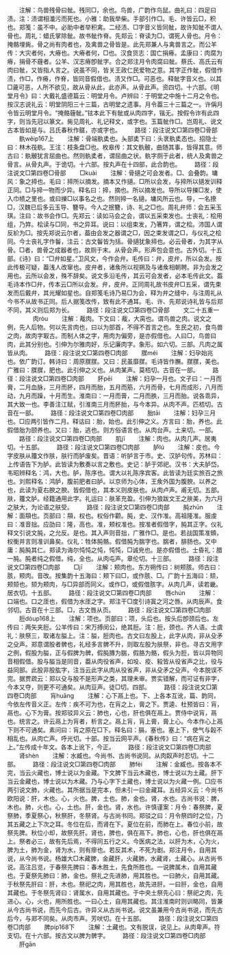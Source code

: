 <!-- { "loadSidebar": true } -->
　　注解：鸟兽残骨曰骴。残同□，余也。鸟兽，广韵作鸟鼠。曲礼曰：四足曰渍。注：渍谓相瀸污而死也。小雅：助我举柴。手部引作□。毛、许皆云□，积也。郑笺：虽不中。必助中者举积禽。二经渍、□字音义皆同骴，故许知骴不谓人骨也。周礼：蜡氏掌除骴。故书骴作脊。先郑云：脊读为□，谓死人骨也。月令：掩骼埋胔。骨之尚有肉者也，及禽兽之骨皆是。此先郑兼人与禽兽言之。而公羊传：大灾者何，大瘠也。大瘠者何，□也。汉食货志：国亡捐瘠。孟康曰：肉腐为瘠，捐骨不薶者。公羊、汉志瘠卽骴字。合之郑注月令肉腐曰骴。蔡氏、高氏云有肉曰骴，又皆指人言之。说虽不同，皆关王政仁民爱物之意。其字正作骴，假借作渍，作□，作瘠，作脊，皆同音假借也。渍又作□。可恶也。释骴字音义也。以其□薉可恶，人所不欲见，故从骨从此，此亦声。从骨此声。资四切。十六部。《明堂月令》曰：大戴礼盛德篇云：明堂月令。卢辨曰：于明堂之中施十二月之令也。按汉志说礼云：明堂阴阳三十三篇，古明堂之遗事。月令葢三十三篇之一。许偁月令皆云明堂月令。“掩骼薶骴。”铉本此下有骴或从肉四字，锴无。按假令诈有此四字，则当先冠以篆文。胔见周礼、礼记释文，或字也。玉篇骴作□。岂周礼、说文古本皆如是与。吕氏春秋作髊，亦或字也。
　　路径：段注说文□第四卷□骨部
　　骫wěip167上
　　注解：骨端骫奊也。夨部奊下曰：头衺骫奊态也。招隐士曰：林木茷骫。王注：枝条盘□也。枚皋传：其文骫骳，曲随其事，皆得其意。师古曰：骫骳犹言屈曲也。然则骫奊者，谓屈曲之状。骫字厕于此者，统人及禽兽之骨言。从骨丸声。于诡切。十六部。按丸声在十四部，此合韵也。
　　路径：段注说文□第四卷□骨部
　　□kuài
　　注解：骨擿之可会发者。□、会叠韵。墉风：象之揥也。毛曰：揥所以摘发。摘本又作擿。□所以会发，与揥所以擿发训释正同。□与揥一物而少异。释名曰：揥，摘也。所以摘发也。导所以导擽□发，使入巾帻之里也。或曰擽□以事名之也。然则揥一名擿，墉风所云也。导，一名撩□，汉魏已后多云玉导、簪导。今人之抿簪，诗、礼之□也。周礼弁师：会五采玉琪。注曰：故书会作□。先郑云：读如马会之会，谓以五采束发也。士丧礼：桧用组，乃筓。桧读与□同，书之异耳。说曰：以组束发，乃箸筓，谓之桧。沛国人谓反紒为□。按先郑说云尔者，葢由会发之器谓之□，因之束发谓之□，与仪礼之桧同。今士丧礼字作鬠，注云：古文鬠皆为括。骨擿犹象揥也。必云骨者，为其字从骨。□者，兽骨之成器者也，故厕于末。从骨会声。形声包会意也。古外切。十五部。《诗》曰：“□弁如星。”卫风文，今作会弁。毛传曰：弁，皮弁，所以会发。按此传极可疑，葢浅人改窜也。皮弁者，诸矦所以视朔及与诸矦相朝聘。非为会发之用也。云所以会发，殊不辞矣。说文多沿毛传，其云可会发者，必本毛传此文。葢毛诗本作□弁，传本云□所以会发。弁，皮弁。正同周礼故书皮弁□五采，谓先束发而后戴弁，其光耀如星也。自郑笺毛诗乃易□为会，释为弁之缝中，与注周礼从今书不从故书正同。后人据笺改传，致有此不通耳。毛、许、先郑说诗礼皆与后郑不同，其义则后郑为长。
　　路径：段注说文□第四卷□骨部
　　文二十五重一
　　
　　肉ròu
　　注解：胾肉。下文曰：胾，大脔也。谓鸟兽之肉。说文之例，先人后物。何以先言肉也，曰以为部首，不得不首言之也。生民之初，食鸟兽之肉，故肉字冣古。而制人体之字，用肉为偏旁，是亦假借也。人曰□，鸟兽曰肉，此其分别也。引伸为尔雅肉好，乐记廉肉字。象形。如六切。三部。凡肉之属皆从肉。
　　路径：段注说文□第四卷□肉部
　　腜méi
　　注解：妇孕始兆也。依广韵订。韩诗曰：周原腜腜。又曰：民虽靡腜。毛诗皆作膴。腜腜，美也。广雅曰：腜腜，肥也。此引伸之义也。从肉某声。莫桮切。古音在一部。
　　路径：段注说文□第四卷□肉部
　　肧pēi
　　注解：妇孕一月也。文子曰：一月而膏，二月血脉，三月而肧，四月而胎，五月而筋，六月而骨，七月而成形，八月而动，九月而躁，十月而生。淮南曰：一月而膏，二月而胅，三月而胎。说各乖异，其大致一也。李善注江赋，引淮南三月而肧胎，与今本异。从肉不声。匹桮切。古音在一部。
　　路径：段注说文□第四卷□肉部
　　胎tāi
　　注解：妇孕三月也。□应两引皆作二月。释诂曰：胎，始也。此引伸之义。方言曰：胎，养也。此假借胎为颐养也。又曰：胎，逃也。则方俗语言也。从肉台声。土来切。一部。
　　路径：段注说文□第四卷□肉部
　　肌jī
　　注解：肉也。从肉几声。居夷切。十五部。
　　路径：段注说文□第四卷□肉部
　　胪lú
　　注解：皮也。今字皮肤从籒文作肤，肤行而胪废矣。晋语：听胪言于市。史、汉胪句传。苏林曰：上传语告下为胪。此皆读为敷奏以言之敷也。史记：胪于郊祀。汉书：大夫胪岱。韦昭辨释名：鸿，大也。胪，陈序也。谓大以礼陈序宾客。此皆读为廷实旅百之旅也。刘熙释名：鸿胪，腹前肥者曰胪。以京师为心体，王矦外国为腹腴。以养之也，此读为夏右腴之腴。皆假借也，其本义则皮肤也。从肉卢声。甫无切。五部。肤，籒文胪。经籍通用此字。礼运曰：肤革充盈。引伸为狼跋文王之肤美，为六月之肤大，为论语之肤受。
　　路径：段注说文□第四卷□肉部
　　肫zhūn
　　注解：面頯也。页部曰：頯，权也。权俗作颧。肫，史、汉作准。高祖隆准。服虔曰：准音拙。应劭曰：隆，高也。准，颊权准也。按准者假借字，肫其正字。仪礼释文引说文肫，之允反。是也。其入声则音拙，广雅作□。是也。若战国策准頞，权衡并言则准训鼻矣。仪礼：牲体肫骼。假借肫为腨字也。腨者，腓肠也。又中庸：肫肫其仁。郑读为诲尔忳忳之忳，忳忳，□诚皃也。是亦假借也。士昏礼：腊一肫。肫者纯之假借。纯，全也。从肉屯声。章伦切。十三部。
　　路径：段注说文□第四卷□肉部
　　□jī
　　注解：颊肉也。东方朔传曰：树颊胲。师古曰：胲，颊肉。音改。按集韵十五海曰：颊下曰□，或作胲、□。广韵十五海曰：颏，颊颏也。颏为颊肉，与□异部而同义。或作□，或假借胲字。从肉几声，读若畿。居衣切。十五部。
　　路径：段注说文□第四卷□肉部
　　唇chún
　　注解：口端也。口之厓也，假借为水厓之字。郑注干□度引诗寘之河之唇。从肉辰声。食邻切。古音在十三部。□，古文唇从页。
　　路径：段注说文□第四卷□肉部
　　脰dòup168上
　　注解：项也。页部曰：项，头后也。按头后卽颈后也。左传曰：两矢夹脰。公羊传曰：宋万搏闵公，绝其脰。注：脰，颈也。齐人语。士虞礼：肤祭三，取诸左膉上。注：膉，脰肉也。古文曰左股上，此字从肉，非从殳矛之殳声。郑意谓股者髀也，礼经多言髀不升，则取左股为肤祭，非也。寻古文用字之例，假股为膉，正与假脾为髀，假肫膞为腨，假胳为骼，假头为脰，皆以异物同音相假借。股与膉当是同音，葢从肉役省声，如坄、疫、豛皆从役省声之比，役与益同部。此股非股肱字，注当云此字从肉从役省声，非从殳矛之殳声。今本脱误不完。据贾疏云：郑以殳与股不是形声之类，其理未审。贾实错解，而可证有非字，今本又夺，则更不可通矣。从肉豆声。徒□切。四部。
　　路径：段注说文□第四卷□肉部
　　肓huānɡ
　　注解：心下鬲上也。下、上各本互讹，篇、韵同，今依左传音义正。左传：疾不可为也，在肓之上，膏之下。贾逵、杜预皆曰：肓，鬲也。心下为膏。按郑驳异义云：肺也，心也，肝也俱在鬲上。贾侍中说肓，鬲也。统言之。许云鬲上为肓者，析言之。鬲上肓，肓上膏，膏上心。今本作心上鬲下则不可通矣。素问曰：肓之原在□下。释名曰：膈，塞也。塞上下，使气与榖不相乱也。从肉亡声。呼光切。十部。按当云网平声。《春秋传》曰：“病在肓之上。”左传成十年文。各本上讹下，今正。
　　路径：段注说文□第四卷□肉部
　　肾shèn
　　注解：水臧也。今尚书、古尚书说同。从肉臤声时忍切。十二部。
　　路径：段注说文□第四卷□肉部
　　肺fèi
　　注解：金臧也。按各本不完，当云火藏也，博士说以为金藏。下文脾下当云木藏也，博士说以为土藏。肝下当云金藏也，博士说以为木藏。乃与心字下土藏也，博士说以为火藏一例。□应书两引说文肺，火藏也。其所据当是完本，但未引一曰金藏耳。五经异义云：今尚书欧阳说：肝，木也。心，火也。脾，土也。肺，金也。肾，水也。古尚书说：脾，木也。肺，火也。心，土也。肝，金也。肾，水也。许慎谨案：月令：春祭脾，夏祭肺，季夏祭心，秋祭肝，冬祭肾。与古尚书同。郑驳之曰：月令祭四时之位，乃其五藏之上下次之耳。冬位在后，而肾在下。夏位在前，而肺在上。春位小前，故祭先脾。秋位小却，故祭先肝。肾也，脾也，俱在鬲下。肺也，心也，肝也俱在鬲上。祭者必三，故有先后焉，不得同五行之义。今医病之法，以肝为木，心为火，脾为土，肺为金，肾为水，则有瘳也。若反其术，不死为剧。郑注月令，自用其说，从今尚书说。杨雄大□木藏脾，金藏肝，火藏肺，水藏肾，土藏心。从古尚书说。高注吕览，于春祭先脾曰：春木胜土，先食所胜也。一说脾属木，自用其藏也。于夏祭先肺曰：肺，金也。祭礼之先进肺，用其胜也。一曰肺火，自用其藏。于秋祭先肝曰：肝，木也。祭祀之肉，用其胜也，故先进肝。一曰肝，金也，自用其藏也。于冬祭先肾曰：肾属水，自用其藏也。于中央土祭先心曰：祭祀之肉，先进心。心，火也，用所胜也。一曰心土，自用其藏也。其注淮南时则训略同，皆兼从今古尚书说，而先今后古。许异义从古尚书说。说文虽兼用今古尚书说，而先古后今，与郑不同矣。从肉巿声。芳吠切。在十五部。
　　路径：段注说文□第四卷□肉部
　　脾píp168下
　　注解：土藏也。文有脱误，说见上。从肉卑声。符支切。在十六部。按古文以脾为髀字。
　　路径：段注说文□第四卷□肉部
　　肝ɡān
